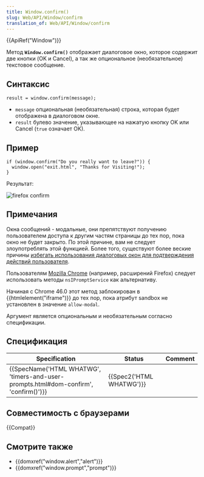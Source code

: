 ```yaml
---
title: Window.confirm()
slug: Web/API/Window/confirm
translation_of: Web/API/Window/confirm
---
```

{{ApiRef("Window")}}

Метод **`Window.confirm()`** отображает диалоговое окно, которое содержит две кнопки (OK и Cancel), а так же опциональное (необязательное) текстовое сообщение.

## Синтаксис

```
result = window.confirm(message);
```

- `message` опциональная (необязательная) строка, которая будет отображена в диалоговом окне.
- `result` булево значение, указывающее на нажатую кнопку OK или Cancel (`true` означает OK).

## Пример

```
if (window.confirm("Do you really want to leave?")) {
  window.open("exit.html", "Thanks for Visiting!");
}
```

Результат:

![firefox confirm](firefoxcomfirmdialog_zpsf00ec381.png)

## Примечания

Окна сообщений - модальные, они препятствуют получению пользователем доступа к другим частям страницы до тех пор, пока окно не будет закрыто. По этой причине, вам не следует злоупотреблять этой функцией. Более того, существуют более веские причины [избегать использования диалоговых окон для подтверждения действий пользователя](http://alistapart.com/article/neveruseawarning).

Пользователям [Mozilla Chrome](/en-US/Chrome) (например, расширений Firefox) следует использовать методы `nsIPromptService` как альтернативу.

Начиная с Chrome 46.0 этот метод заблокирован в {{htmlelement("iframe")}} до тех пор, пока атрибут sandbox не установлен в значение `allow-modal`.

Аргумент является опциональным и необязательным согласно спецификации.

## Спецификация

| Specification                                                                                                    | Status                           | Comment |
| ---------------------------------------------------------------------------------------------------------------- | -------------------------------- | ------- |
| {{SpecName('HTML WHATWG', 'timers-and-user-prompts.html#dom-confirm', 'confirm()')}} | {{Spec2('HTML WHATWG')}} |         |

## Совместимость с браузерами

{{Compat}}

## Смотрите также

- {{domxref("window.alert","alert")}}
- {{domxref("window.prompt","prompt")}}
